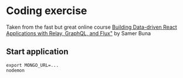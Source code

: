 # Coding exercise

Taken from the fast but great online course [Building Data-driven React Applications with Relay, GraphQL, and Flux"](https://app.pluralsight.com/library/courses/react-apps-with-relay-graphql-flux/table-of-contents) by Samer Buna

## Start application

```
export MONGO_URL=...
nodemon
```